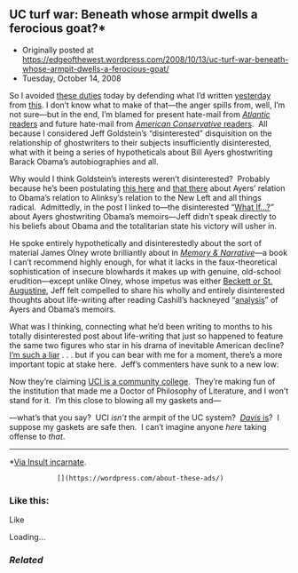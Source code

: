 ## UC turf war: Beneath whose armpit dwells a ferocious goat?*

 * Originally posted at https://edgeofthewest.wordpress.com/2008/10/13/uc-turf-war-beneath-whose-armpit-dwells-a-ferocious-goat/
 * Tuesday, October 14, 2008

So I avoided [these duties](https://edgeofthewest.wordpress.com/2008/10/13/the-dismal-science-is-that-much-more-dismal-today/#comment-23348) today by defending what I’d written [yesterday](https://edgeofthewest.wordpress.com/2008/10/12/who-really-wrote-obamas-dreams-from-my-father/) from [this](http://proteinwisdom.com/?p=13422).  I don’t know what to make of that—the anger spills from, well, I’m not sure—but in the end, I’m blamed for present hate-mail from [_Atlantic_ readers](http://ta-nehisicoates.theatlantic.com/archives/2008/10/epic\_failayers\_ghostwrote\_obamas\_memoir.php) and future hate-mail from [_American Conservative_ readers](http://proteinwisdom.com/?p=13422#comment-560702).  All because I considered Jeff Goldstein’s “disinterested” disquisition on the relationship of ghostwriters to their subjects insufficiently disinterested, what with it being a series of hypotheticals about Bill Ayers ghostwriting Barack Obama’s autobiographies and all.

Why would I think Goldstein’s interests weren’t disinterested?  Probably because he’s been postulating [this here](http://proteinwisdom.com/?p=13401) and [that there](http://proteinwisdom.com/?p=13395) about Ayers’ relation to Obama’s relation to Alinksy’s relation to the New Left and all things radical.  Admittedly, in the post I linked to—the disinterested “[What If…?](http://acephalous.typepad.com/acephalous/2006/07/theory\_comics\_t.html)” about Ayers ghostwriting Obama’s memoirs—Jeff didn’t speak directly to his beliefs about Obama and the totalitarian state his victory will usher in.

He spoke entirely hypothetically and disinterestedly about the sort of material James Olney wrote brilliantly about in [_Memory & Narrative_](http://www.amazon.com/exec/obidos/ASIN/0226628175/diesekoschmar-20)—a book I can’t recommend highly enough, for what it lacks in the faux-theoretical sophistication of insecure blowhards it makes up with genuine, old-school erudition—except unlike Olney, whose impetus was either [Beckett or St. Augustine](http://books.google.com/books?id=LhNmX63PJvsC&dq=%!j(MISSING)ames+olney%!+(MISSING)%!m(MISSING)emory+and+narrative%!&(MISSING)pg=PP1&ots=g4GXR5HE2W&sig=RLtuoqJfMz0PHRj8pc-wnJpBBb0&hl=en&sa=X&oi=book\_result&resnum=4&ct=result#PPA1,M1), Jeff felt compelled to share his wholly and entirely disinterested thoughts about life-writing after reading Cashill’s hackneyed “[analysis](http://www.wnd.com/index.php?fa=PAGE.view&pageId=76731)” of Ayers and Obama’s memoirs.

What was I thinking, connecting what he’d been writing to months to his totally disinterested post about life-writing that just so happened to feature the same two figures who star in his drama of inevitable American decline?  [I’m such a liar](http://proteinwisdom.com/?p=13422#comment-560707) . . . but if you can bear with me for a moment, there’s a more important topic at stake here.  Jeff’s commenters have sunk to a new low:

Now they’re claiming [UCI is a community college](http://proteinwisdom.com/?p=13422#comment-561038).  They’re making fun of the institution that made me a Doctor of Philosophy of Literature, and I won’t stand for it.  I’m this close to blowing all my gaskets and—

—what’s that you say?  UCI _isn’t_ the armpit of the UC system?  [_Davis_ is](http://proteinwisdom.com/?p=13422#comment-561073)?  I suppose my gaskets are safe then.  I can’t imagine anyone _here_ taking offense to _that_.

* * *

\*[Via Insult incarnate](http://www.negenborn.net/catullus/text2/e69.htm).

		

			

				[](https://wordpress.com/about-these-ads/)
				

					
				

			

		

### Like this:

Like

 
Loading...

[]()

### _Related_


